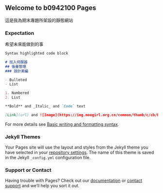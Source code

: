 ## Welcome to b0942100 Pages

這是我為期末專題所架設的靜態網站



### Expectation

希望未來能做到的事

```markdown
Syntax highlighted code block

# 加入伺服器
## 後臺管理
### 設計美編

- Bulleted
- List

1. Numbered
2. List

**Bold** and _Italic_ and `Code` text

[Link](url) and ![Image](https://img.moegirl.org.cn/common/thumb/c/cb/Doraemon2.png/420px-Doraemon2.png)
```

For more details see [Basic writing and formatting syntax](https://docs.github.com/en/github/writing-on-github/getting-started-with-writing-and-formatting-on-github/basic-writing-and-formatting-syntax).

### Jekyll Themes

Your Pages site will use the layout and styles from the Jekyll theme you have selected in your [repository settings](https://github.com/47744444/123/settings/pages). The name of this theme is saved in the Jekyll `_config.yml` configuration file.

### Support or Contact

Having trouble with Pages? Check out our [documentation](https://docs.github.com/categories/github-pages-basics/) or [contact support](https://support.github.com/contact) and we’ll help you sort it out.
